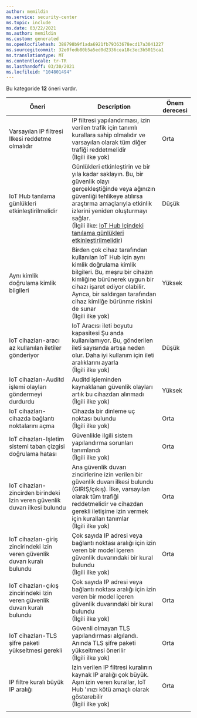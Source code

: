 ```yaml
---
author: memildin
ms.service: security-center
ms.topic: include
ms.date: 03/22/2021
ms.author: memildin
ms.custom: generated
ms.openlocfilehash: 388798b9f1ada6921fb79363678ecd17a3041227
ms.sourcegitcommit: 32e0fedb80b5a5ed0d2336cea18c3ec3b5015ca1
ms.translationtype: MT
ms.contentlocale: tr-TR
ms.lasthandoff: 03/30/2021
ms.locfileid: "104801494"
---
```

Bu kategoride **12** öneri vardır.

|Öneri |Description |Önem derecesi |
|---|---|---|
|Varsayılan IP filtresi Ilkesi reddetme olmalıdır |IP filtresi yapılandırması, izin verilen trafik için tanımlı kurallara sahip olmalıdır ve varsayılan olarak tüm diğer trafiği reddetmelidir<br />(İlgili ilke yok) |Orta |
|IoT Hub tanılama günlükleri etkinleştirilmelidir |Günlükleri etkinleştirin ve bir yıla kadar saklayın. Bu, bir güvenlik olayı gerçekleştiğinde veya ağınızın güvenliği tehlikeye atılırsa araştırma amaçlarıyla etkinlik izlerini yeniden oluşturmayı sağlar.<br />(İlgili ilke: [IoT Hub Içindeki tanılama günlükleri etkinleştirilmelidir](https://portal.azure.com/#blade/Microsoft_Azure_Policy/PolicyDetailBlade/definitionId/%2fproviders%2fMicrosoft.Authorization%2fpolicyDefinitions%2f383856f8-de7f-44a2-81fc-e5135b5c2aa4)) |Düşük |
|Aynı kimlik doğrulama kimlik bilgileri |Birden çok cihaz tarafından kullanılan IoT Hub için aynı kimlik doğrulama kimlik bilgileri. Bu, meşru bir cihazın kimliğine bürünerek uygun bir cihazı işaret ediyor olabilir. Ayrıca, bir saldırgan tarafından cihaz kimliğe bürünme riskini de sunar<br />(İlgili ilke yok) |Yüksek |
|IoT cihazları-aracı az kullanılan iletiler gönderiyor |IoT Aracısı ileti boyutu kapasitesi Şu anda kullanılamıyor. Bu, gönderilen ileti sayısında artışa neden olur. Daha iyi kullanım için ileti aralıklarını ayarla<br />(İlgili ilke yok) |Düşük |
|IoT cihazları-Auditd işlemi olayları göndermeyi durdurdu |Auditd işleminden kaynaklanan güvenlik olayları artık bu cihazdan alınmadı<br />(İlgili ilke yok) |Yüksek |
|IoT cihazları-cihazda bağlantı noktalarını açma |Cihazda bir dinleme uç noktası bulundu<br />(İlgili ilke yok) |Orta |
|IoT cihazları-Işletim sistemi taban çizgisi doğrulama hatası |Güvenlikle ilgili sistem yapılandırma sorunları tanımlandı<br />(İlgili ilke yok) |Orta |
|IoT cihazları-zincirden birindeki Izin veren güvenlik duvarı ilkesi bulundu |Ana güvenlik duvarı zincirlerine izin verilen bir güvenlik duvarı ilkesi bulundu (GIRIŞ/çıkış). İlke, varsayılan olarak tüm trafiği reddetmelidir ve cihazdan gerekli iletişime izin vermek için kuralları tanımlar<br />(İlgili ilke yok) |Orta |
|IoT cihazları-giriş zincirindeki Izin veren güvenlik duvarı kuralı bulundu |Çok sayıda IP adresi veya bağlantı noktası aralığı için izin veren bir model içeren güvenlik duvarındaki bir kural bulundu<br />(İlgili ilke yok) |Orta |
|IoT cihazları-çıkış zincirindeki Izin veren güvenlik duvarı kuralı bulundu |Çok sayıda IP adresi veya bağlantı noktası aralığı için izin veren bir model içeren güvenlik duvarındaki bir kural bulundu<br />(İlgili ilke yok) |Orta |
|IoT cihazları-TLS şifre paketi yükseltmesi gerekli |Güvenli olmayan TLS yapılandırması algılandı. Anında TLS şifre paketi yükseltmesi önerilir<br />(İlgili ilke yok) |Orta |
|IP filtre kuralı büyük IP aralığı |Izin verilen IP filtresi kuralının kaynak IP aralığı çok büyük. Aşırı izin veren kurallar, IoT Hub 'ınızı kötü amaçlı olarak gösterebilir<br />(İlgili ilke yok) |Orta |
|||
